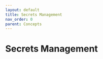 ```yaml
---
layout: default
title: Secrets Management
nav_order: 0
parent: Concepts
---
```


# Secrets Management

